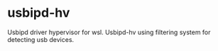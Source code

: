 # usbipd-hv
Usbipd driver hypervisor for wsl. Usbipd-hv using filtering system for detecting usb devices.